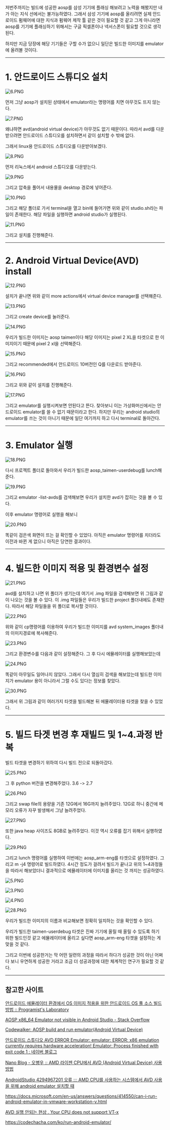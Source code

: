 저번주까지는 빌드에 성공한 aosp를 삼성 기기에 플래싱 해보려고 노력을 해봤지만 내가 아는 지식 선에서는 불가능하였다. 그래서 삼성 기기에 aosp를 올리려면 실제 안드로이드 펌웨어에 대한 지식과 펌웨어 제작 툴 같은 것이 필요할 것 같고 그게 아니라면 aosp를 기기에 플래싱하기 위해서는 구글 픽셀폰이나 넥서스폰이 필요할 것으로 생각된다.

하지만 지금 당장에 해당 기기들은 구할 수가 없으니 일단은 빌드한 이미지를 emulator에 올려볼 것이다.

---

# 1. 안드로이드 스튜디오 설치

![6.PNG](/assets/images/5/6.PNG)

먼저 그냥 aosp가 설치된 상태에서 emulator라는 명령어를 치면 아무것도 뜨지 않는다. 

![7.PNG](/assets/images/5/7.PNG)

왜냐하면 avd(android virtual device)가 아무것도 없기 때문이다. 따라서 avd를 다운받으려면 안드로이드 스튜디오를 설치하면서 같이 설치할 수 밖에 없다.

그래서 linux용 안드로이드 스튜디오를 다운받아보겠다.

![8.PNG](/assets/images/5/8.PNG)

먼저 리눅스에서 android 스튜디오를 다운받는다.

![9.PNG](/assets/images/5/9.PNG)

그리고 압축을 풀어서 내용물을 desktop 경로에 넣어준다.

![10.PNG](/assets/images/5/10.PNG)

그리고 해당 폴더로 가서 terminal을 열고 bin에 들어가면 위와 같이 studio.sh라는 파일이 존재한다. 해당 파일을 실행하면 android studio가 실행된다.

![11.PNG](/assets/images/5/11.PNG)

그리고 설치를 진행해준다.

---

# 2. Android Virtual Device(AVD) install

![12.PNG](/assets/images/5/12.PNG)

설치가 끝나면 위와 같이 more actions에서 virtual device manager를 선택해준다.

![13.PNG](/assets/images/5/13.PNG)

그리고 create device를 눌러준다.

![14.PNG](/assets/images/5/14.PNG)

우리가 빌드한 이미지는 aosp taimen이다 해당 이미지는 pixel 2 XL을 타겟으로 한 이미지이기 때문에 pixel 2 xl을 선택해준다.

![15.PNG](/assets/images/5/15.PNG)

그리고 recommended에서 안드로이드 10버전인 Q를 다운로드 받아준다.

![16.PNG](/assets/images/5/16.PNG)

그리고 위와 같이 설치를 진행해준다.

![17.PNG](/assets/images/5/17.PNG)

그리고 emulator를 실행시켜보면 안된다고 뜬다. 찾아보니 이는 가상화머신에서는 안드로이드 emulator를 쓸 수 없기 때문이라고 한다. 하지만 우리는 android studio의 emulator를 쓰는 것이 아니기 때문에 일단 여기까지 하고 다시 terminal로 돌아간다.

---

# 3. Emulator 실행

![18.PNG](/assets/images/5/18.PNG)

다시 프로젝트 폴더로 돌아와서 우리가 빌드한 aosp_taimen-userdebug를 lunch해준다.

![19.PNG](/assets/images/5/19.PNG)

그리고 emulator -list-avds를 검색해보면 우리가 설치한 avd가 잡히는 것을 볼 수 있다.

이후 emulator 명령어로 실행을 해보니

![20.PNG](/assets/images/5/20.PNG)

똑같이 검은색 화면이 뜨는 걸 확인할 수 있었다. 아직은 emulator 명령어를 치더라도 이전과 바뀐 게 없으니 아직은 당연한 결과이다.

---

# 4. 빌드한 이미지 적용 및 환경변수 설정

![21.PNG](/assets/images/5/21.PNG)

avd를 설치하고 나면 위 폴더가 생기는데 여기서 .img 파일을 검색해보면 위 그림과 같이 나오는 것을 볼 수 있다. 이 .img 파일들은 우리가 빌드한 project 폴더내에도 존재한다. 따라서 해당 파일들을 위 폴더로 복사할 것이다.

![22.PNG](/assets/images/5/22.PNG)

위와 같이 cp명령어를 이용하여 우리가 빌드한 이미지를 avd system_images 폴더내의 이미지경로에 복사해준다.

![23.PNG](/assets/images/5/23.PNG)

그리고 환경변수를 다음과 같이 설정해준다. 그 후 다시 에뮬레이터를 실행해보았는데

![24.PNG](/assets/images/5/24.PNG)

똑같이 아무일도 일어나지 않았다. 그래서 다시 열심히 검색을 해보았는데 빌드한 이미지가 emulator 용이 아니라서 그럴 수도 있다는 정보를 찾았다.

![30.PNG](/assets/images/5/30.PNG)

그래서 위 그림과 같이 여러가지 타겟을 빌드해본 뒤 에뮬레이터용 타겟을 찾을 수 있었다.

---

# 5. 빌드 타겟 변경 후 재빌드 및 1~4.과정 반복

빌드 타겟을 변경하기 위하여 다시 빌드 전으로 되돌아갔다.

![25.PNG](/assets/images/5/25.PNG)

그 후 python 버전을 변경해주었다. 3.6 -> 2.7

![26.PNG](/assets/images/5/26.PNG)

그리고 swap file의 용량을 기존 12G에서 16G까지 늘려주었다. 12G로 하니 중간에 메모리 오류가 자꾸 발생해서 그냥 늘려주었다.

![27.PNG](/assets/images/5/27.PNG)

또한 java heap 사이즈도 8GB로 늘려주었다. 이것 역시 오류를 잡기 위해서 실행하였다.

![29.PNG](/assets/images/5/29.PNG)

그리고 lunch 명령어를 실행하여 이번에는 aosp_arm-eng를 타겟으로 설정하였다. 그리고 m -j4 명령어로 빌드하였다. 4시간 정도가 걸려서 빌드가 끝나고 위의 1~4과정들을 따라서 해보았더니 결과적으로 에뮬레이터에 이미지를 올리는 것 까지는 성공하였다.

![5.PNG](/assets/images/5/5.PNG)

![3.PNG](/assets/images/5/3.PNG)

![4.PNG](/assets/images/5/4.PNG)

![28.PNG](/assets/images/5/28.PNG)

우리가 빌드한 이미지의 이름과 비교해보면 정확히 일치하는 것을 확인할 수 있다.

우리가 빌드한 taimen-userdebug 타겟은 진짜 기기에 올릴 때 올릴 수 있도록 하기 위한 빌드인것 같고 에뮬레이터에 올리고 싶다면 aosp_arm-eng 타겟을 설정하는 게 맞을 것 같다.

그리고 이번에 성공한거는 막 어떤 일련의 과정을 따라서 하다가 성공한 것이 아닌 어쩌다 보니 우연하게 성공한 거라고 조금 더 성공과정에 대한 체계적인 연구가 필요할 것 같다.

---

## **참고한 사이트**

[안드로이드 에뮬레이터 환경에서 OS 이미지 적용을 위한 안드로이드 OS 풀 소스 빌드 방법 :: Programist's Laboratory](https://programist.tistory.com/entry/%EC%95%88%EB%93%9C%EB%A1%9C%EC%9D%B4%EB%93%9C-%EC%97%90%EB%AE%AC%EB%A0%88%EC%9D%B4%ED%84%B0-%ED%99%98%EA%B2%BD%EC%97%90%EC%84%9C-OS-%EC%9D%B4%EB%AF%B8%EC%A7%80-%EC%A0%81%EC%9A%A9%EC%9D%84-%EC%9C%84%ED%95%9C-%EC%95%88%EB%93%9C%EB%A1%9C%EC%9D%B4%EB%93%9C-OS-%ED%92%80-%EC%86%8C%EC%8A%A4-%EB%B9%8C%EB%93%9C-%EB%B0%A9%EB%B2%95)

[AOSP x86_64 Emulator not visible in Android Studio - Stack Overflow](https://stackoverflow.com/questions/60035816/aosp-x86-64-emulator-not-visible-in-android-studio)

[Codewalker: AOSP build and run emulator(Android Virtual Device)](https://codewalkerster.blogspot.com/2013/12/aosp-build-and-run-emulatorandroid.html)

[안드로이드 스튜디오 AVD ERROR Emulator: emulator: ERROR: x86 emulation currently requires hardware acceleration! Emulator: Process finished with exit code 1 : 네이버 블로그](https://m.blog.naver.com/jd0909/221379212994)

[Nano Blog - 오병우 :: AMD 라이젠 CPU에서 AVD (Android Virtual Device) 사용 방법](https://bwoh.tistory.com/146)

[AndroidStudio 4294967201 오류 ::: AMD CPU를 사용하는 시스템에서 AVD 사용을 위해 android emulator 설치할 때](https://featherwing.tistory.com/79)

https://docs.microsoft.com/en-us/answers/questions/414550/can-i-run-android-emulator-in-vmware-workstation-v.html

[AVD 실행 안되는 현상 . Your CPU does not support VT-x](https://libero2m.tistory.com/39?category=986323)

https://codechacha.com/ko/run-android-emulator/
